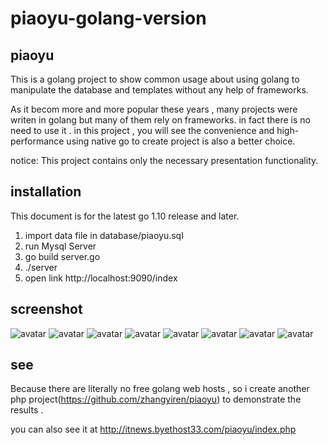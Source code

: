 # piaoyu-golang-version
## piaoyu
This is a golang project to show common usage about using golang to manipulate the database and templates without any help of frameworks.

As it becom more and more popular these years , many projects were writen in golang but many of them rely on frameworks. in fact there is no need to use it . in this project , you will see the convenience and high-performance using native go to create project is also a better choice.

notice: This project contains only the necessary presentation functionality.


## installation
This document is for the latest go 1.10 release and later.
1. import data file in database/piaoyu.sql
2. run Mysql Server
3. go build server.go
4. ./server
5. open link http://localhost:9090/index


## screenshot
![avatar](https://github.com/zhangyiren/piaoyu-golang-version/blob/master/screenshot/1.png)
![avatar](https://github.com/zhangyiren/piaoyu-golang-version/blob/master/screenshot/4.png)
![avatar](https://github.com/zhangyiren/piaoyu-golang-version/blob/master/screenshot/7.png)
![avatar](https://github.com/zhangyiren/piaoyu-golang-version/blob/master/screenshot/5.png)
![avatar](https://github.com/zhangyiren/piaoyu-golang-version/blob/master/screenshot/6.png)
![avatar](https://github.com/zhangyiren/piaoyu-golang-version/blob/master/screenshot/7.png)
![avatar](https://github.com/zhangyiren/piaoyu-golang-version/blob/master/screenshot/8.png)
![avatar](https://github.com/zhangyiren/piaoyu-golang-version/blob/master/screenshot/9.png)

## see
Because there are literally no free golang web hosts , so i create another php project(https://github.com/zhangyiren/piaoyu) to demonstrate the results . 

you can also see it at http://itnews.byethost33.com/piaoyu/index.php





